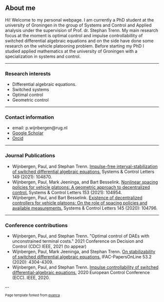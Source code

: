 ## About me

Hi! Welcome to my personal webpage. I am currently a PhD student at the university of Groningen in the group of Systems and Control and Applied analysis under the supervision of Prof. dr. Stephan Trenn.  My main research focus at the moment is optimal control and impulse controllabillity of switched differential algebraic equations and on the side have done some research on the vehicle platooning problem. Before starting my PhD I studied applied mathematics at the university of Groningen with a specialization in systems and control. 

---

### Research interests 

<ul>
  <li>Differential algebraic equations. </li>
  <li>Switched systems</li>
  <li>Optimal control</li>
  <li>Geometric control</li>
</ul> 

---

### Contact information

<ul>
  <li>email: p.wijnbergen@rug.nl </li>
  <li> <a href="https://scholar.google.com/citations?user=IsKwXSkAAAAJ&hl=en&oi=sra"> Google Scholar</a> </li>
  <li> <a href="https://orcid.org/0000-0003-2743-6552"> Orcid</a> </li>
</ul> 


---


### Journal Publications

<ul> 
  <li> Wijnbergen, Paul, and Stephan Trenn. <a href="https://www.sciencedirect.com/science/article/pii/S0167691120302528">Impulse-free interval-stabilization of switched differential algebraic equations.</a> Systems & Control Letters 149 (2021): 104870.</li>
  <li> Wijnbergen, Paul, Mark Jeeninga, and Bart Besselink. <a href="https://www.sciencedirect.com/science/article/pii/S0167691121000840">Nonlinear spacing policies for vehicle platoons: A geometric approach to decentralized control.</a> Systems & Control Letters 153 (2021): 104954.</li>
  <li> Wijnbergen, Paul, and Bart Besselink. <a href="https://www.sciencedirect.com/science/article/pii/S016769112030178X">Existence of decentralized controllers for vehicle platoons: On the role of spacing policies and available measurements.</a> Systems & Control Letters 145 (2020): 104796. </li>
</ul>

---

### Conference contributions

<ul>
  <li> Wijnbergen, Paul, and Stephan Trenn. "Optimal control of DAEs with unconstrained terminal costs." 2021 Conference on Decision and Control (CDC) IEEE, 2021 (to appear) </li>
  <li>Wijnbergen, Paul, Mark Jeeninga, and Stephan Trenn. <a href="https://www.sciencedirect.com/science/article/pii/S2405896320333322">On stabilizability of switched differential algebraic equations.</a> IFAC-PapersOnLine 53.2 (2020): 4304-4309. </li>
  <li>Wijnbergen, Paul, and Stephan Trenn. <a href="https://ieeexplore.ieee.org/iel7/9137088/9143588/09143713.pdf?casa_token=dKA2JC2-nhoAAAAA:NGPwH6I2icfZOV91_LgwGH-efg5jPTvtYdgUoT9RjbDQZDCGO-8EPxqctdknR3_Nzj4EIk4D5-yIuQ">Impulse controllability of switched differential-algebraic equations.</a> 2020 European Control Conference (ECC). IEEE, 2020. </li>
</ul>
--

<p style="font-size:11px">Page template forked from <a href="https://github.com/evanca/quick-portfolio">evanca</a></p>
<!-- Remove above link if you don't want to attibute -->
